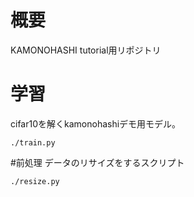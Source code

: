 # 概要

KAMONOHASHI tutorial用リポジトリ

# 学習
cifar10を解くkamonohashiデモ用モデル。

```
./train.py
```

#前処理
データのリサイズをするスクリプト

```
./resize.py
```
